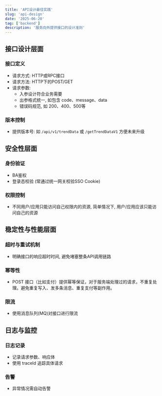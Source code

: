 ```yaml
---
title: 'API设计最佳实践'
slug: 'api-design'
date: '2025-06-20'
tag: ['backend']
description: '服务向外提供接口的设计准则'
---
```


## 接口设计层面
### 接口定义
- 请求方式: HTTP或RPC接口
- 请求方法: HTTP下的POST/GET
- 请求参数: 
  - 入参设计符合业务需要
  - 出参格式统一, 如包含 code、message、data
  - 错误码规范, 如 200、400、500等

### 版本控制
- 提供版本号: 如 `/api/v1/trendData` 或 `/getTrendDataV1` 方便未来升级

## 安全性层面
### 身份验证
- BA鉴权
- 登录态校验 (常通过统一网关校验SSO Cookie)

### 权限控制
- 不同用户/应用只能访问自己权限内的资源, 简单情况下, 用户/应用应该只能访问自己的资源

## 稳定性与性能层面
### 超时与重试机制
- 明确接口的响应超时时间, 避免堵塞整条API调用链路

### 幂等性
- POST 接口（比如支付）提供幂等保证，对于服务端处理过的请求，不重复处理。避免重复写入、发多条消息、重复支付等副作用。

### 限流
- 使用消息队列(MQ)对接口进行限流

## 日志与监控
### 日志记录
- 记录请求参数、响应体
- 使用 traceId 追踪具体请求

### 告警
- 异常情况需自动告警




